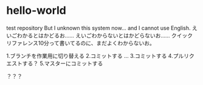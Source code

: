 # hello-world
test repository
But I unknown this system now...
and I cannot use English.
えいごわかるとはかどるお……
えいごわからないとはかどらないお……
クイックリファレンス10分って書いてるのに、まだよくわからないお。


1.ブランチを作業用に切り替える
2.コミットする
...
3.コミットする
4.プルリクエストする？
5.マスターにコミットする

？？？

